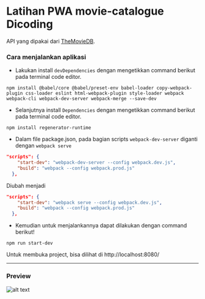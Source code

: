 # Latihan PWA movie-catalogue Dicoding

API yang dipakai dari [TheMovieDB](https://www.themoviedb.org/).

### Cara menjalankan aplikasi
- Lakukan install `devDependencies` dengan mengetikkan command berikut pada terminal code editor.
```
npm install @babel/core @babel/preset-env babel-loader copy-webpack-plugin css-loader eslint html-webpack-plugin style-loader webpack webpack-cli webpack-dev-server webpack-merge --save-dev
```
- Selanjutnya install `Dependencies` dengan mengetikkan command berikut pada terminal code editor.
```
npm install regenerator-runtime
```
- Dalam file package.json, pada bagian scripts `webpack-dev-server` diganti dengan `webpack serve`
```json
"scripts": {
    "start-dev": "webpack-dev-server --config webpack.dev.js",
    "build": "webpack --config webpack.prod.js"
  },
```
Diubah menjadi
```json
"scripts": {
    "start-dev": "webpack serve --config webpack.dev.js",
    "build": "webpack --config webpack.prod.js"
  },
```
- Kemudian untuk menjalankannya dapat dilakukan dengan command berikut! 
```
npm run start-dev
```
Untuk membuka project, bisa dilihat di http://localhost:8080/

---
### Preview
![alt text](https://i.ibb.co/rZhNHDh/dicoding-movie-catalogue.png)
